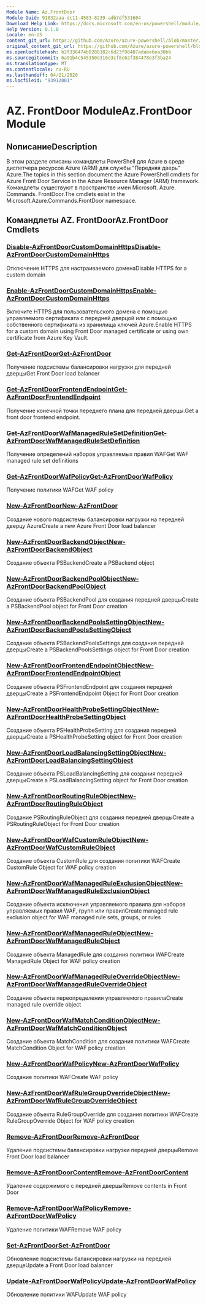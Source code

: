```yaml
---
Module Name: Az.FrontDoor
Module Guid: 91832aaa-dc11-4583-8239-adb7df531604
Download Help Link: https://docs.microsoft.com/en-us/powershell/module/az.frontdoor
Help Version: 0.1.0
Locale: en-US
content_git_url: https://github.com/Azure/azure-powershell/blob/master/src/FrontDoor/FrontDoor/help/Az.FrontDoor.md
original_content_git_url: https://github.com/Azure/azure-powershell/blob/master/src/FrontDoor/FrontDoor/help/Az.FrontDoor.md
ms.openlocfilehash: b2f336474b0288382c6d23f98407adabe6ea30bb
ms.sourcegitcommit: 6a91b4c545350d316d3cf8c62f384478e3f3ba24
ms.translationtype: MT
ms.contentlocale: ru-RU
ms.lasthandoff: 04/21/2020
ms.locfileid: "93912001"
---
```

# <span data-ttu-id="03900-101">AZ. FrontDoor Module</span><span class="sxs-lookup"><span data-stu-id="03900-101">Az.FrontDoor Module</span></span>
## <span data-ttu-id="03900-102">Nописание</span><span class="sxs-lookup"><span data-stu-id="03900-102">Description</span></span>
<span data-ttu-id="03900-103">В этом разделе описаны командлеты PowerShell для Azure в среде диспетчера ресурсов Azure (ARM) для службы "Передняя дверь" Azure.</span><span class="sxs-lookup"><span data-stu-id="03900-103">The topics in this section document the Azure PowerShell cmdlets for Azure Front Door Service in the Azure Resource Manager (ARM) framework.</span></span> <span data-ttu-id="03900-104">Командлеты существуют в пространстве имен Microsoft. Azure. Commands. FrontDoor.</span><span class="sxs-lookup"><span data-stu-id="03900-104">The cmdlets exist in the Microsoft.Azure.Commands.FrontDoor namespace.</span></span>

## <span data-ttu-id="03900-105">Командлеты AZ. FrontDoor</span><span class="sxs-lookup"><span data-stu-id="03900-105">Az.FrontDoor Cmdlets</span></span>
### [<span data-ttu-id="03900-106">Disable-AzFrontDoorCustomDomainHttps</span><span class="sxs-lookup"><span data-stu-id="03900-106">Disable-AzFrontDoorCustomDomainHttps</span></span>](Disable-AzFrontDoorCustomDomainHttps.md)
<span data-ttu-id="03900-107">Отключение HTTPS для настраиваемого домена</span><span class="sxs-lookup"><span data-stu-id="03900-107">Disable HTTPS for a custom domain</span></span>

### [<span data-ttu-id="03900-108">Enable-AzFrontDoorCustomDomainHttps</span><span class="sxs-lookup"><span data-stu-id="03900-108">Enable-AzFrontDoorCustomDomainHttps</span></span>](Enable-AzFrontDoorCustomDomainHttps.md)
<span data-ttu-id="03900-109">Включите HTTPS для пользовательского домена с помощью управляемого сертификата с передней дверцой или с помощью собственного сертификата из хранилища ключей Azure.</span><span class="sxs-lookup"><span data-stu-id="03900-109">Enable HTTPS for a custom domain using Front Door managed certificate or using own certificate from Azure Key Vault.</span></span>

### [<span data-ttu-id="03900-110">Get-AzFrontDoor</span><span class="sxs-lookup"><span data-stu-id="03900-110">Get-AzFrontDoor</span></span>](Get-AzFrontDoor.md)
<span data-ttu-id="03900-111">Получение подсистемы балансировки нагрузки для передней дверцы</span><span class="sxs-lookup"><span data-stu-id="03900-111">Get Front Door load balancer</span></span>

### [<span data-ttu-id="03900-112">Get-AzFrontDoorFrontendEndpoint</span><span class="sxs-lookup"><span data-stu-id="03900-112">Get-AzFrontDoorFrontendEndpoint</span></span>](Get-AzFrontDoorFrontendEndpoint.md)
<span data-ttu-id="03900-113">Получение конечной точки переднего плана для передней дверцы.</span><span class="sxs-lookup"><span data-stu-id="03900-113">Get a front door frontend endpoint.</span></span>

### [<span data-ttu-id="03900-114">Get-AzFrontDoorWafManagedRuleSetDefinition</span><span class="sxs-lookup"><span data-stu-id="03900-114">Get-AzFrontDoorWafManagedRuleSetDefinition</span></span>](Get-AzFrontDoorWafManagedRuleSetDefinition.md)
<span data-ttu-id="03900-115">Получение определений наборов управляемых правил WAF</span><span class="sxs-lookup"><span data-stu-id="03900-115">Get WAF managed rule set definitions</span></span>

### [<span data-ttu-id="03900-116">Get-AzFrontDoorWafPolicy</span><span class="sxs-lookup"><span data-stu-id="03900-116">Get-AzFrontDoorWafPolicy</span></span>](Get-AzFrontDoorWafPolicy.md)
<span data-ttu-id="03900-117">Получение политики WAF</span><span class="sxs-lookup"><span data-stu-id="03900-117">Get WAF policy</span></span>

### [<span data-ttu-id="03900-118">New-AzFrontDoor</span><span class="sxs-lookup"><span data-stu-id="03900-118">New-AzFrontDoor</span></span>](New-AzFrontDoor.md)
<span data-ttu-id="03900-119">Создание нового подсистемы балансировки нагрузки на передней дверцу Azure</span><span class="sxs-lookup"><span data-stu-id="03900-119">Create a new Azure Front Door load balancer</span></span>

### [<span data-ttu-id="03900-120">New-AzFrontDoorBackendObject</span><span class="sxs-lookup"><span data-stu-id="03900-120">New-AzFrontDoorBackendObject</span></span>](New-AzFrontDoorBackendObject.md)
<span data-ttu-id="03900-121">Создание объекта PSBackend</span><span class="sxs-lookup"><span data-stu-id="03900-121">Create a PSBackend object</span></span>

### [<span data-ttu-id="03900-122">New-AzFrontDoorBackendPoolObject</span><span class="sxs-lookup"><span data-stu-id="03900-122">New-AzFrontDoorBackendPoolObject</span></span>](New-AzFrontDoorBackendPoolObject.md)
<span data-ttu-id="03900-123">Создание объекта PSBackendPool для создания передней дверцы</span><span class="sxs-lookup"><span data-stu-id="03900-123">Create a PSBackendPool object for Front Door creation</span></span>

### [<span data-ttu-id="03900-124">New-AzFrontDoorBackendPoolsSettingObject</span><span class="sxs-lookup"><span data-stu-id="03900-124">New-AzFrontDoorBackendPoolsSettingObject</span></span>](New-AzFrontDoorBackendPoolsSettingObject.md)
<span data-ttu-id="03900-125">Создание объекта PSBackendPoolsSettings для создания передней дверцы</span><span class="sxs-lookup"><span data-stu-id="03900-125">Create a PSBackendPoolsSettings object for Front Door creation</span></span>

### [<span data-ttu-id="03900-126">New-AzFrontDoorFrontendEndpointObject</span><span class="sxs-lookup"><span data-stu-id="03900-126">New-AzFrontDoorFrontendEndpointObject</span></span>](New-AzFrontDoorFrontendEndpointObject.md)
<span data-ttu-id="03900-127">Создание объекта PSFrontendEndpoint для создания передней дверцы</span><span class="sxs-lookup"><span data-stu-id="03900-127">Create a PSFrontendEndpoint Object for Front Door creation</span></span>

### [<span data-ttu-id="03900-128">New-AzFrontDoorHealthProbeSettingObject</span><span class="sxs-lookup"><span data-stu-id="03900-128">New-AzFrontDoorHealthProbeSettingObject</span></span>](New-AzFrontDoorHealthProbeSettingObject.md)
<span data-ttu-id="03900-129">Создание объекта PSHealthProbeSetting для создания передней дверцы</span><span class="sxs-lookup"><span data-stu-id="03900-129">Create a PSHealthProbeSetting object for Front Door creation</span></span>

### [<span data-ttu-id="03900-130">New-AzFrontDoorLoadBalancingSettingObject</span><span class="sxs-lookup"><span data-stu-id="03900-130">New-AzFrontDoorLoadBalancingSettingObject</span></span>](New-AzFrontDoorLoadBalancingSettingObject.md)
<span data-ttu-id="03900-131">Создание объекта PSLoadBalancingSetting для создания передней дверцы</span><span class="sxs-lookup"><span data-stu-id="03900-131">Create a PSLoadBalancingSetting object for Front Door creation</span></span>

### [<span data-ttu-id="03900-132">New-AzFrontDoorRoutingRuleObject</span><span class="sxs-lookup"><span data-stu-id="03900-132">New-AzFrontDoorRoutingRuleObject</span></span>](New-AzFrontDoorRoutingRuleObject.md)
<span data-ttu-id="03900-133">Создание PSRoutingRuleObject для создания передней дверцы</span><span class="sxs-lookup"><span data-stu-id="03900-133">Create a PSRoutingRuleObject for Front Door creation</span></span>

### [<span data-ttu-id="03900-134">New-AzFrontDoorWafCustomRuleObject</span><span class="sxs-lookup"><span data-stu-id="03900-134">New-AzFrontDoorWafCustomRuleObject</span></span>](New-AzFrontDoorWafCustomRuleObject.md)
<span data-ttu-id="03900-135">Создание объекта CustomRule для создания политики WAF</span><span class="sxs-lookup"><span data-stu-id="03900-135">Create CustomRule Object for WAF policy creation</span></span>

### [<span data-ttu-id="03900-136">New-AzFrontDoorWafManagedRuleExclusionObject</span><span class="sxs-lookup"><span data-stu-id="03900-136">New-AzFrontDoorWafManagedRuleExclusionObject</span></span>](New-AzFrontDoorWafManagedRuleExclusionObject.md)
<span data-ttu-id="03900-137">Создание объекта исключения управляемого правила для наборов управляемых правил WAF, групп или правил</span><span class="sxs-lookup"><span data-stu-id="03900-137">Create managed rule exclusion object for WAF managed rule sets, groups, or rules</span></span>

### [<span data-ttu-id="03900-138">New-AzFrontDoorWafManagedRuleObject</span><span class="sxs-lookup"><span data-stu-id="03900-138">New-AzFrontDoorWafManagedRuleObject</span></span>](New-AzFrontDoorWafManagedRuleObject.md)
<span data-ttu-id="03900-139">Создание объекта ManagedRule для создания политики WAF</span><span class="sxs-lookup"><span data-stu-id="03900-139">Create ManagedRule Object for WAF policy creation</span></span>

### [<span data-ttu-id="03900-140">New-AzFrontDoorWafManagedRuleOverrideObject</span><span class="sxs-lookup"><span data-stu-id="03900-140">New-AzFrontDoorWafManagedRuleOverrideObject</span></span>](New-AzFrontDoorWafManagedRuleOverrideObject.md)
<span data-ttu-id="03900-141">Создание объекта переопределения управляемого правила</span><span class="sxs-lookup"><span data-stu-id="03900-141">Create managed rule override object</span></span>

### [<span data-ttu-id="03900-142">New-AzFrontDoorWafMatchConditionObject</span><span class="sxs-lookup"><span data-stu-id="03900-142">New-AzFrontDoorWafMatchConditionObject</span></span>](New-AzFrontDoorWafMatchConditionObject.md)
<span data-ttu-id="03900-143">Создание объекта MatchCondition для создания политики WAF</span><span class="sxs-lookup"><span data-stu-id="03900-143">Create MatchCondition Object for WAF policy creation</span></span>

### [<span data-ttu-id="03900-144">New-AzFrontDoorWafPolicy</span><span class="sxs-lookup"><span data-stu-id="03900-144">New-AzFrontDoorWafPolicy</span></span>](New-AzFrontDoorWafPolicy.md)
<span data-ttu-id="03900-145">Создание политики WAF</span><span class="sxs-lookup"><span data-stu-id="03900-145">Create WAF policy</span></span>

### [<span data-ttu-id="03900-146">New-AzFrontDoorWafRuleGroupOverrideObject</span><span class="sxs-lookup"><span data-stu-id="03900-146">New-AzFrontDoorWafRuleGroupOverrideObject</span></span>](New-AzFrontDoorWafRuleGroupOverrideObject.md)
<span data-ttu-id="03900-147">Создание объекта RuleGroupOverride для создания политики WAF</span><span class="sxs-lookup"><span data-stu-id="03900-147">Create RuleGroupOverride Object for WAF policy creation</span></span>

### [<span data-ttu-id="03900-148">Remove-AzFrontDoor</span><span class="sxs-lookup"><span data-stu-id="03900-148">Remove-AzFrontDoor</span></span>](Remove-AzFrontDoor.md)
<span data-ttu-id="03900-149">Удаление подсистемы балансировки нагрузки передней дверцы</span><span class="sxs-lookup"><span data-stu-id="03900-149">Remove Front Door load balancer</span></span>

### [<span data-ttu-id="03900-150">Remove-AzFrontDoorContent</span><span class="sxs-lookup"><span data-stu-id="03900-150">Remove-AzFrontDoorContent</span></span>](Remove-AzFrontDoorContent.md)
<span data-ttu-id="03900-151">Удаление содержимого с передней дверцы</span><span class="sxs-lookup"><span data-stu-id="03900-151">Remove contents in Front Door</span></span>

### [<span data-ttu-id="03900-152">Remove-AzFrontDoorWafPolicy</span><span class="sxs-lookup"><span data-stu-id="03900-152">Remove-AzFrontDoorWafPolicy</span></span>](Remove-AzFrontDoorWafPolicy.md)
<span data-ttu-id="03900-153">Удаление политики WAF</span><span class="sxs-lookup"><span data-stu-id="03900-153">Remove WAF policy</span></span>

### [<span data-ttu-id="03900-154">Set-AzFrontDoor</span><span class="sxs-lookup"><span data-stu-id="03900-154">Set-AzFrontDoor</span></span>](Set-AzFrontDoor.md)
<span data-ttu-id="03900-155">Обновление подсистемы балансировки нагрузки на передней дверце</span><span class="sxs-lookup"><span data-stu-id="03900-155">Update a Front Door load balancer</span></span>

### [<span data-ttu-id="03900-156">Update-AzFrontDoorWafPolicy</span><span class="sxs-lookup"><span data-stu-id="03900-156">Update-AzFrontDoorWafPolicy</span></span>](Update-AzFrontDoorWafPolicy.md)
<span data-ttu-id="03900-157">Обновление политики WAF</span><span class="sxs-lookup"><span data-stu-id="03900-157">Update WAF policy</span></span>

